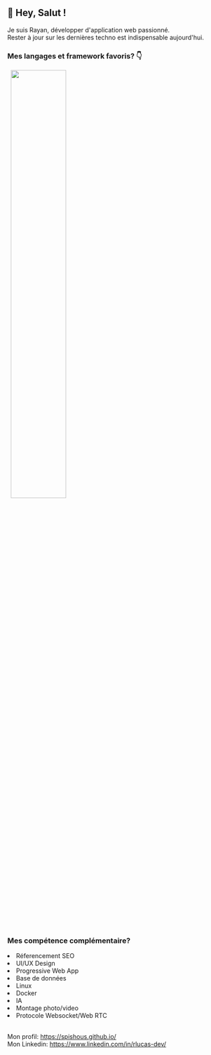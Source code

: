 ## 👋 Hey, Salut !
Je suis Rayan, développer d'application web passionné.<br>
Rester à jour sur les dernières techno est indispensable aujourd'hui.

### Mes langages et framework favoris? 👇

&nbsp; <img src="https://github.com/Spishous/Spishous/assets/53474519/39a9cd98-861a-4517-819a-41876ba6f1b0" width="50%">


### Mes compétence complémentaire?
<li>Réferencement SEO</li>
<li>UI/UX Design</li>
<li>Progressive Web App</li>
<li>Base de données</li>
<li>Linux</li>
<li>Docker</li>
<li>IA</li>
<li>Montage photo/video</li>
<li>Protocole Websocket/Web RTC</li>

<br>Mon profil: https://spishous.github.io/
<br>Mon Linkedin: https://www.linkedin.com/in/rlucas-dev/
